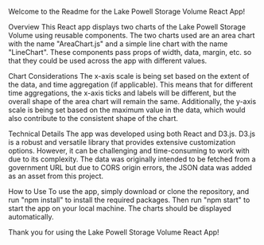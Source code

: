 Welcome to the Readme for the Lake Powell Storage Volume React App!

Overview
This React app displays two charts of the Lake Powell Storage Volume using reusable components. The two charts used are an area chart with the name "AreaChart.js" and a simple line chart with the name "LineChart". These components pass props of width, data, margin, etc. so that they could be used across the app with different values.

Chart Considerations
The x-axis scale is being set based on the extent of the data, and time aggregation (if applicable). This means that for different time aggregations, the x-axis ticks and labels will be different, but the overall shape of the area chart will remain the same. Additionally, the y-axis scale is being set based on the maximum value in the data, which would also contribute to the consistent shape of the chart.

Technical Details
The app was developed using both React and D3.js. D3.js is a robust and versatile library that provides extensive customization options. However, it can be challenging and time-consuming to work with due to its complexity.
The data was originally intended to be fetched from a government URL but due to CORS origin errors, the JSON data was added as an asset from this project.

How to Use
To use the app, simply download or clone the repository, and run "npm install" to install the required packages. Then run "npm start" to start the app on your local machine. The charts should be displayed automatically.

Thank you for using the Lake Powell Storage Volume React App!
